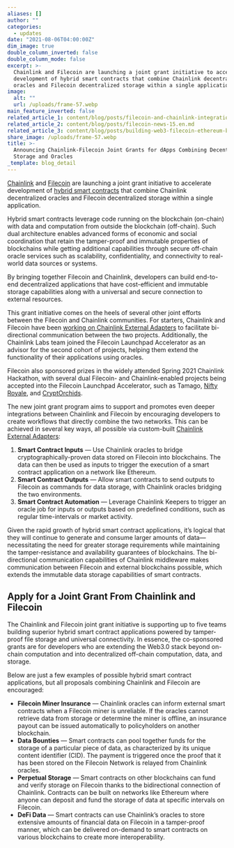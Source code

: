 ```yaml
---
aliases: []
author: ""
categories:
  - updates
date: "2021-08-06T04:00:00Z"
dim_image: true
double_column_inverted: false
double_column_mode: false
excerpt: >-
  Chainlink and Filecoin are launching a joint grant initiative to accelerate
  development of hybrid smart contracts that combine Chainlink decentralized
  oracles and Filecoin decentralized storage within a single application.
image:
  alt: ""
  url: /uploads/frame-57.webp
main_feature_inverted: false
related_article_1: content/blog/posts/filecoin-and-chainlink-integration.en.md
related_article_2: content/blog/posts/filecoin-news-15.en.md
related_article_3: content/blog/posts/building-web3-filecoin-ethereum-better-together.en.md
share_image: /uploads/frame-57.webp
title: >-
  Announcing Chainlink-Filecoin Joint Grants for dApps Combining Decentralized
  Storage and Oracles
_template: blog_detail
---
```


[Chainlink](http://chain.link/) and [Filecoin](https://filecoin.io/) are launching a joint grant initiative to accelerate development of [hybrid smart contracts](https://blog.chain.link/hybrid-smart-contracts-explained/) that combine Chainlink decentralized oracles and Filecoin decentralized storage within a single application.

Hybrid smart contracts leverage code running on the blockchain (on-chain) with data and computation from outside the blockchain (off-chain). Such dual architecture enables advanced forms of economic and social coordination that retain the tamper-proof and immutable properties of blockchains while getting additional capabilities through secure off-chain oracle services such as scalability, confidentiality, and connectivity to real-world data sources or systems.

By bringing together Filecoin and Chainlink, developers can build end-to-end decentralized applications that have cost-efficient and immutable storage capabilities along with a universal and secure connection to external resources.

This grant initiative comes on the heels of several other joint efforts between the Filecoin and Chainlink communities. For starters, Chainlink and Filecoin have been [working on Chainlink External Adapters](https://filecoin.io/blog/posts/filecoin-and-chainlink-integration/) to facilitate bi-directional communication between the two projects. Additionally, the Chainlink Labs team joined the Filecoin Launchpad Accelerator as an advisor for the second cohort of projects, helping them extend the functionality of their applications using oracles.

Filecoin also sponsored prizes in the widely attended Spring 2021 Chainlink Hackathon, with several dual Filecoin- and Chainlink-enabled projects being accepted into the Filecoin Launchpad Accelerator, such as Tamago, [Nifty Royale](https://niftyroyale.com/), and [CryptOrchids](https://cryptorchids.io/).

The new joint grant program aims to support and promotes even deeper integrations between Chainlink and Filecoin by encouraging developers to create workflows that directly combine the two networks. This can be achieved in several key ways, all possible via custom-built [Chainlink External Adapters](https://docs.chain.link/docs/external-adapters/):

1. **Smart Contract Inputs** — Use Chainlink oracles to bridge cryptographically-proven data stored on Filecoin into blockchains. The data can then be used as inputs to trigger the execution of a smart contract application on a network like Ethereum.
2. **Smart Contract Outputs** — Allow smart contracts to send outputs to Filecoin as commands for data storage, with Chainlink oracles bridging the two environments.
3. **Smart Contract Automation** — Leverage Chainlink Keepers to trigger an oracle job for inputs or outputs based on predefined conditions, such as regular time-intervals or market activity.

Given the rapid growth of hybrid smart contract applications, it’s logical that they will continue to generate and consume larger amounts of data—necessitating the need for greater storage requirements while maintaining the tamper-resistance and availability guarantees of blockchains. The bi-directional communication capabilities of Chainlink middleware makes communication between Filecoin and external blockchains possible, which extends the immutable data storage capabilities of smart contracts.

## Apply for a Joint Grant From Chainlink and Filecoin

The Chainlink and Filecoin joint grant initiative is supporting up to five teams building superior hybrid smart contract applications powered by tamper-proof file storage and universal connectivity. In essence, the co-sponsored grants are for developers who are extending the Web3.0 stack beyond on-chain computation and into decentralized off-chain computation, data, and storage.

Below are just a few examples of possible hybrid smart contract applications, but all proposals combining Chainlink and Filecoin are encouraged:

- **Filecoin Miner Insurance** — Chainlink oracles can inform external smart contracts when a Filecoin miner is unreliable. If the oracles cannot retrieve data from storage or determine the miner is offline, an insurance payout can be issued automatically to policyholders on another blockchain.
- **Data Bounties** — Smart contracts can pool together funds for the storage of a particular piece of data, as characterized by its unique content identifier (CID). The payment is triggered once the proof that it has been stored on the Filecoin Network is relayed from Chainlink oracles.
- **Perpetual Storage** — Smart contracts on other blockchains can fund and verify storage on Filecoin thanks to the bidirectional connection of Chainlink. Contracts can be built on networks like Ethereum where anyone can deposit and fund the storage of data at specific intervals on Filecoin.
- **DeFi Data** — Smart contracts can use Chainlink’s oracles to store extensive amounts of financial data on Filecoin in a tamper-proof manner, which can be delivered on-demand to smart contracts on various blockchains to create more interoperability.
